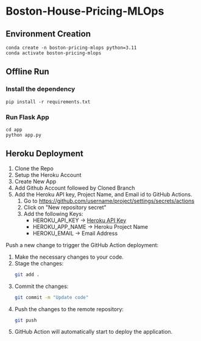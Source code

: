 # Boston-House-Pricing-MLOps

 
## Environment Creation
```
conda create -n boston-pricing-mlops python=3.11
conda activate boston-pricing-mlops
```
## Offline Run
### Install the dependency 

```
pip install -r requirements.txt
```

### Run Flask App 

```
cd app
python app.py
```

## Heroku Deployment

1. Clone the Repo
2. Setup the Heroku Account
3. Create New App 
4. Add Github Account followed by Cloned Branch
5. Add the Heroku API key, Project Name, and Email id to GitHub Actions. 
    1. Go to https://github.com/username/project/settings/secrets/actions
    2. Click on "New repository secret"
    3. Add the following Keys:
        - HEROKU_API_KEY -> [Heroku API Key](https://dashboard.heroku.com/account)
        - HEROKU_APP_NAME -> Heroku Project Name 
        - HEROKU_EMAIL -> Email Address

Push a new change to trigger the GitHub Action deployment:

1. Make the necessary changes to your code.
2. Stage the changes:
    ```bash
    git add .
    ```
3. Commit the changes:
    ```bash
    git commit -m "Update code"
    ```
4. Push the changes to the remote repository:
    ```bash
    git push
    ```
5. GitHub Action will automatically start to deploy the application.

